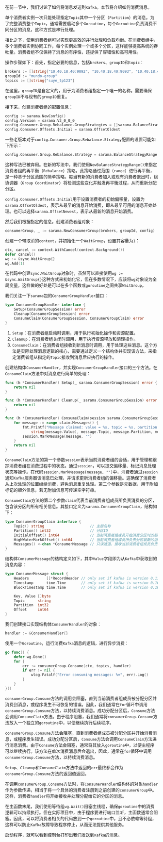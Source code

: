 在前一节中，我们讨论了如何将消息发送到`Kafka`。本节将介绍如何消费消息。

单个消费者实例一次只能处理指定`Topic`其中一个分区（`Partition`）的消息。为了完整消费整个`Topic`，通常需要启动多个`Goroutine`，每个`Goroutine`负责消费不同分区的消息，这种方式是串行处理。

相比之下，使用消费者组可以实现更高效的并行处理和负载均衡。在消费者组中，多个消费者实例协同工作，每个实例处理一个或多个分区，这样能够提高系统的吞吐量。消费者组不仅保持了消息的有序性，还提供了容错性和高可用性。

操作步骤如下：首先，指定必要的信息，包括`brokers`、`groupID`和`topic`：

```go
brokers := []string{"10.40.18.40:9092", "10.40.18.40:9093", "10.40.18.40:9094"}
groupId := "mundo-group"
topics := []string{"suye_tp123"}
```

在这里，`groupID`是自定义的，用于为消费者组指定一个唯一的名称。需要确保`groupID`不与现有的`groupID`重复。

接下来，创建消费者组的配置信息：

```go
config := sarama.NewConfig()
config.Version = sarama.V3_0_0_0
config.Consumer.Group.Rebalance.GroupStrategies = []sarama.BalanceStrategy{sarama.NewBalanceStrategyRange()}
config.Consumer.Offsets.Initial = sarama.OffsetOldest
```

一些老版本对于`config.Consumer.Group.Rebalance.Strategy`配置的设置可能如下所示：

```go
config.Consumer.Group.Rebalance.Strategy = sarama.BalanceStrategyRange // 弃用的写法
```

这种写法已被弃用。在新的写法中，我们使用`NewBalanceStrategyRange()`来指定消费者组的再平衡（`Rebalance`）策略。此策略通过范围（`range`）进行再平衡，是一种基于分区范围的简单策略。每当有新的消费者加入或现有消费者退出时，组协调器（`Group Coordinator`）将检测这些变化并触发再平衡过程，从而重新分配分区。

`config.Consumer.Offsets.Initial`用于设置消费者的初始偏移量，设置为`sarama.OffsetOldest`，表示从最早的消息开始消费，即从最早可用的消息开始处理。也可以选择`sarama.OffsetNewest`，表示从最新的消息开始消费。

然后我们根据指定的信息，创建消费者组对象：

```go
consumerGroup, _ := sarama.NewConsumerGroup(brokers, groupId, config)
```

创建一个带取消的`context`，并初始化一个`WaitGroup`，设置其容量为`1`：

```go
ctx, cancel := context.WithCancel(context.Background())
defer cancel()
wg := &sync.WaitGroup{}
wg.Add(1)
```

在代码中创建`sync.WaitGroup`对象时，虽然可以直接使用`wg := &sync.WaitGroup{}`这种方式来初始化它，但在多数情况下，应该将`wg`对象设为全局变量。这样做的好处是可以在多个函数或`goroutine`之间共享`WaitGroup`。

我们关注一下`sarama`包的`ConsumerGroupHandler`接口：

```go
type ConsumerGroupHandler interface {
	Setup(ConsumerGroupSession) error
	Cleanup(ConsumerGroupSession) error
	ConsumeClaim(ConsumerGroupSession, ConsumerGroupClaim) error
}
```

1. `Setup`：在消费者组启动时调用，用于执行初始化操作和资源配置。
2. `Cleanup`：在消费者组关闭时调用，用于执行资源释放和清理操作。
3. `ConsumeClaim`：在消费者组接收到新消息时调用，用于处理这些消息。这个方法是实际处理消息逻辑的核心，需要通过定义一个结构体并实现该方法，来指定消费者组从指定的`Topic`接收到消息后应执行的操作。

创建结构体`ConsumerHandler`，并实现`ConsumerGroupHandler`接口的三个方法。在`ConsumeClaim`方法中对消息进行简单的处理：

```go
func (h *ConsumerHandler) Setup(_ sarama.ConsumerGroupSession) error {
	return nil
}

func (h *ConsumerHandler) Cleanup(_ sarama.ConsumerGroupSession) error {
	return nil
}

func (h *ConsumerHandler) ConsumeClaim(session sarama.ConsumerGroupSession, claim sarama.ConsumerGroupClaim) error {
	for message := range claim.Messages() {
		fmt.Printf("Message claimed: value = %s, topic = %s, partition = %d, offset = %d\n",
			string(message.Value), message.Topic, message.Partition, message.Offset)
		session.MarkMessage(message, "")
	}
	return nil
}
```

`ConsumeClaim`方法的第一个参数`session`表示当前消费者组的会话，用于管理和跟踪消费者组在消费过程中的状态。通过`session`，可以提交偏移量、标记消息处理状态等操作。在代码`session.MarkMessage(message, "")`中，消费者通过`session`通知`Kafka`服务器该消息已处理，并请求更新消费者组的偏移量。这确保了消费者从上次处理的位置继续消费，避免消息重复处理。第二个参数是元数据，用于附加标记的额外信息，若无附加信息可传递空字符串。

`ConsumeClaim`方法的第二个参数`claim`代表当前消费者组成员所负责消费的分区，包含该分区的所有相关信息。其接口定义为`sarama.ConsumerGroupClaim`，结构如下：

```go
type ConsumerGroupClaim interface {
	Topic() string                     // 主题名称
	Partition() int32                  // 分区ID
	InitialOffset() int64              // 当前消费者组成员开始消费分区时的初始偏移量
	HighWaterMarkOffset() int64        // 当前消费者组成员所负责分区最新的消息偏移量（高水位偏移量）
	Messages() <-chan *ConsumerMessage // 只读通道，接收当前消费者组成员负责分区中的消息
}
```

结构体`ConsumerMessage`的结构定义如下，其中`Value`字段即为从`Kafka`中获取到的消息内容：

```go
type ConsumerMessage struct {
	Headers        []*RecordHeader // only set if kafka is version 0.11+
	Timestamp      time.Time       // only set if kafka is version 0.10+, inner message timestamp
	BlockTimestamp time.Time       // only set if kafka is version 0.10+, outer (compressed) block timestamp

	Key, Value []byte
	Topic      string
	Partition  int32
	Offset     int64
}
```

我们创建接口实现结构体`ConsumerHandler`的对象：

```go
handler := &ConsumerHandler{}
```

使用一个`Goroutine`，运行消费`Kafka`消息的逻辑，进行异步消费：

```go
go func() {
	defer wg.Done()
	for {
		err := consumerGroup.Consume(ctx, topics, handler)
		if err != nil {
			wlog.Fatalf("Error consuming messages: %v", err).Log()
		}
	}
}()
```

`consumerGroup.Consume`方法的调用会阻塞，直到当前消费者组成员被分配分区并消费到消息，或程序发生不可恢复的错误。因此，我们通常在`for`循环中调用`consumerGroup.Consume`方法，以持续消费消息。成功分配分区后，`Consume`方法会调用`ConsumeClaim`方法。由于程序阻塞，我们通常将`consumerGroup.Consume`方法放入一个独立的`goroutine`中，以便继续执行后续程序。

`consumerGroup.Consume`方法会阻塞，直到消费者组成员被分配分区并开始消费消息，或程序发生错误。成功分配分区后，`Consume`方法会调用`ConsumeClaim`方法进行消息消费。由于`Consume`方法会阻塞，通常将其放入`goroutine`中，以便主程序可以继续执行。该方法在单次消费消息后会退出，因此，通常在`for`循环中调用`consumerGroup.Consume`方法，以持续消费消息。

`Setup`、`Cleanup`和`ConsumeClaim`方法中返回的`err`最终都会作为`consumerGroup.Consume`方法的返回值返回。

在调用`consumerGroup.Consume`方法时，将`ConsumerHandler`结构体的对象`handler`作为参数传递，相当于将一个具体的消费者注册到之前创建的`consumerGroup`中。这样，消费者`handler`将开始接收并处理分配给它的分区的消息。

在主函数末尾，我们使用等待组`wg.Wait()`阻塞主线程，确保`goroutine`中的消费逻辑可以持续执行。但在实际项目中，由于程序要进行端口监听，主函数通常会阻塞。因此，可以将消费者相关的代码放到一个`goroutine`中，且不必依赖等待组，这样可以防止`Kafka`故障导致程序停止，从而无法提供其他服务。

启动程序，就可以看到控制台打印出我们发送到`Kafka`的消息。
